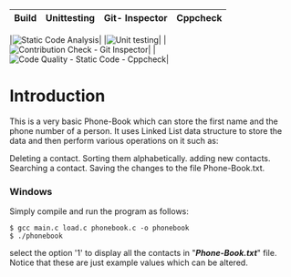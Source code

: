 |Build     | Unittesting | Git- Inspector| Cppcheck    |
|--------- |-------------|-------------- |-------------|

|![Static Code Analysis](https://github.com/minhaaz717/mini-project/actions/workflows/static-code.yml/badge.svg?branch=main)|
|![Unit testing](https://github.com/minhaaz717/mini-project/actions/workflows/unit_testing.yml/badge.svg?branch=main)|
|![Contribution Check - Git Inspector](https://github.com/minhaaz717/mini-project/actions/workflows/git-inspector.yml/badge.svg?branch=main)|
|![Code Quality - Static Code - Cppcheck](https://github.com/minhaaz717/mini-project/actions/workflows/cpp_check.yml/badge.svg?branch=main)|





# Introduction
This is a very basic Phone-Book which can store the first name and the phone number of a person. It uses Linked List data structure to store the data and then perform various operations on it such as:

Deleting a contact.
Sorting them alphabetically.
adding new contacts.
Searching a contact.
Saving the changes to the file Phone-Book.txt.

### Windows
Simply compile and run the program as follows:
```
$ gcc main.c load.c phonebook.c -o phonebook
$ ./phonebook
```

select the option '1' to display all the contacts in "**_Phone-Book.txt_**" file. Notice that these are just example values which can be altered.

